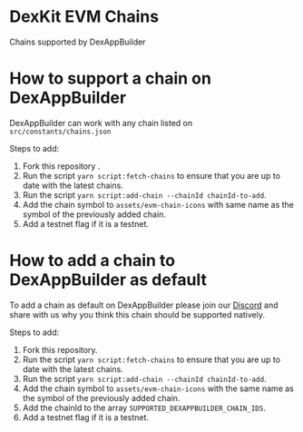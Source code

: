 # DexKit EVM Chains

Chains supported by DexAppBuilder

# How to support a chain on DexAppBuilder

DexAppBuilder can work with any chain listed on `src/constants/chains.json`

Steps to add:

1. Fork this repository .
2. Run the script `yarn script:fetch-chains` to ensure that you are up to date with the latest chains.
3. Run the script `yarn script:add-chain --chainId chainId-to-add`.
4. Add the chain symbol to `assets/evm-chain-icons` with same name as the symbol of the previously added chain.
5. Add a testnet flag if it is a testnet.

# How to add a chain to DexAppBuilder as default

To add a chain as default on DexAppBuilder please join our [Discord](https://discord.gg/dexkit-official-943552525217435649) and share with us why you think this chain should be supported natively.

Steps to add:

1. Fork this repository.
2. Run the script `yarn script:fetch-chains` to ensure that you are up to date with the latest chains.
3. Run the script `yarn script:add-chain --chainId chainId-to-add`.
4. Add the chain symbol to `assets/evm-chain-icons` with the same name as the symbol of the previously added chain.
5. Add the chainId to the array `SUPPORTED_DEXAPPBUILDER_CHAIN_IDS`.
6. Add a testnet flag if it is a testnet.
